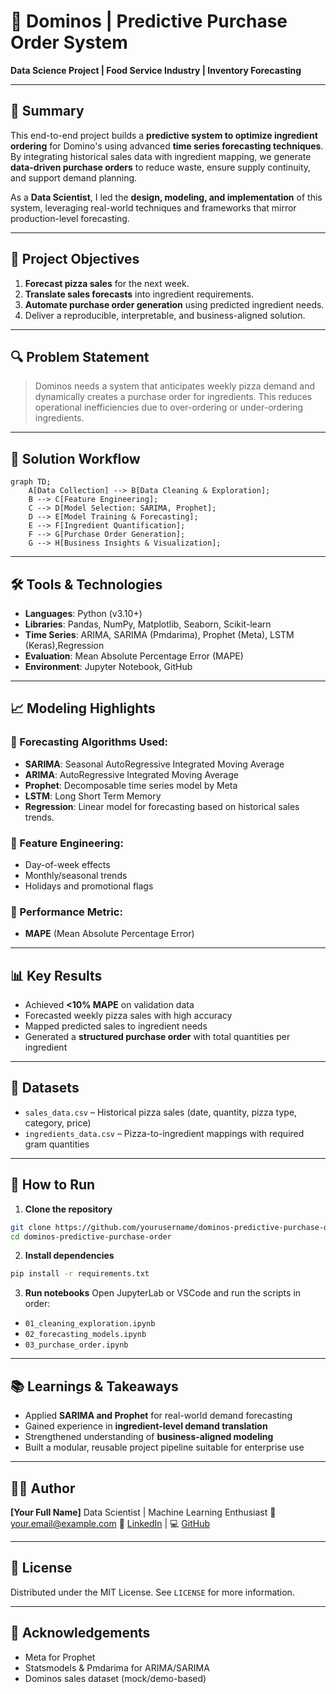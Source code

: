 # 🧐 Dominos | Predictive Purchase Order System

**Data Science Project | Food Service Industry | Inventory Forecasting**

---

## 📌 Summary

This end-to-end project builds a **predictive system to optimize ingredient ordering** for Domino's using advanced **time series forecasting techniques**. By integrating historical sales data with ingredient mapping, we generate **data-driven purchase orders** to reduce waste, ensure supply continuity, and support demand planning.

As a **Data Scientist**, I led the **design, modeling, and implementation** of this system, leveraging real-world techniques and frameworks that mirror production-level forecasting.

---

## 🌟 Project Objectives

1. **Forecast pizza sales** for the next week.
2. **Translate sales forecasts** into ingredient requirements.
3. **Automate purchase order generation** using predicted ingredient needs.
4. Deliver a reproducible, interpretable, and business-aligned solution.

---

## 🔍 Problem Statement

> Dominos needs a system that anticipates weekly pizza demand and dynamically creates a purchase order for ingredients. This reduces operational inefficiencies due to over-ordering or under-ordering ingredients.

---

## 🧪 Solution Workflow

```mermaid
graph TD;
    A[Data Collection] --> B[Data Cleaning & Exploration];
    B --> C[Feature Engineering];
    C --> D[Model Selection: SARIMA, Prophet];
    D --> E[Model Training & Forecasting];
    E --> F[Ingredient Quantification];
    F --> G[Purchase Order Generation];
    G --> H[Business Insights & Visualization];
```

---

## 🛠️ Tools & Technologies

* **Languages**: Python (v3.10+)
* **Libraries**: Pandas, NumPy, Matplotlib, Seaborn, Scikit-learn
* **Time Series**: ARIMA, SARIMA (Pmdarima), Prophet (Meta), LSTM (Keras),Regression
* **Evaluation**: Mean Absolute Percentage Error (MAPE)
* **Environment**: Jupyter Notebook, GitHub

---

## 📈 Modeling Highlights

### 🔹 Forecasting Algorithms Used:

* **SARIMA**: Seasonal AutoRegressive Integrated Moving Average
* **ARIMA**:  AutoRegressive Integrated Moving Average
* **Prophet**: Decomposable time series model by Meta
* **LSTM**: Long Short Term Memory
* **Regression**: Linear model for forecasting based on historical sales trends.

### 🔹 Feature Engineering:

* Day-of-week effects
* Monthly/seasonal trends
* Holidays and promotional flags

### 🔹 Performance Metric:

* **MAPE** (Mean Absolute Percentage Error)

---

## 📊 Key Results

* Achieved **<10% MAPE** on validation data
* Forecasted weekly pizza sales with high accuracy
* Mapped predicted sales to ingredient needs
* Generated a **structured purchase order** with total quantities per ingredient

---

## 📂 Datasets

* `sales_data.csv` – Historical pizza sales (date, quantity, pizza type, category, price)
* `ingredients_data.csv` – Pizza-to-ingredient mappings with required gram quantities

---

## 🚀 How to Run

1. **Clone the repository**

```bash
git clone https://github.com/yourusername/dominos-predictive-purchase-order.git
cd dominos-predictive-purchase-order
```

2. **Install dependencies**

```bash
pip install -r requirements.txt
```

3. **Run notebooks**
   Open JupyterLab or VSCode and run the scripts in order:

* `01_cleaning_exploration.ipynb`
* `02_forecasting_models.ipynb`
* `03_purchase_order.ipynb`

---

## 📚 Learnings & Takeaways

* Applied **SARIMA and Prophet** for real-world demand forecasting
* Gained experience in **ingredient-level demand translation**
* Strengthened understanding of **business-aligned modeling**
* Built a modular, reusable project pipeline suitable for enterprise use

---

## 👨‍💻 Author

**\[Your Full Name]**
Data Scientist | Machine Learning Enthusiast
📧 [your.email@example.com](mailto:your.email@example.com)
🔗 [LinkedIn](https://www.linkedin.com/in/yourname) | 💻 [GitHub](https://github.com/yourusername)

---

## 📄 License

Distributed under the MIT License. See `LICENSE` for more information.

---

## 🙌 Acknowledgements

* Meta for Prophet
* Statsmodels & Pmdarima for ARIMA/SARIMA
* Dominos sales dataset (mock/demo-based)

